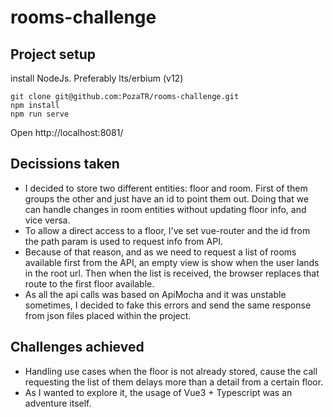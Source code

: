 # rooms-challenge

## Project setup
install NodeJs. Preferably lts/erbium (v12) 
```
git clone git@github.com:PozaTR/rooms-challenge.git
npm install
npm run serve
```
Open http://localhost:8081/

## Decissions taken
- I decided to store two different entities: floor and room. First of them groups the other and just have an id to point them out. Doing that we can handle changes in room entities without updating floor info, and vice versa.
- To allow a direct access to a floor, I've set vue-router and the id from the path param is used to request info from API.
- Because of that reason, and as we need to request a list of rooms available first from the API, an empty view is show when the user lands in the root url. Then when the list is received, the browser replaces that route to the first floor available.
- As all the api calls was based on ApiMocha and it was unstable sometimes, I decided to fake this errors and send the same response from json files placed within the project.

## Challenges achieved
- Handling use cases when the floor is not already stored, cause the call requesting the list of them delays more than a detail from a certain floor.
- As I wanted to explore it, the usage of Vue3 + Typescript was an adventure itself. 
